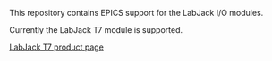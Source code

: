 This repository contains EPICS support for the LabJack I/O modules.


Currently the LabJack T7 module is supported.

[LabJack T7 product page](https://labjack.com/products/t7 "LabJack T7")
